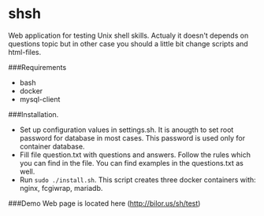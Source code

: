# shsh

Web application for testing Unix shell skills. Actualy it doesn't depends on questions topic but in other case you should a little bit change scripts and html-files.

###Requirements
* bash
* docker
* mysql-client

###Installation.
* Set up configuration values in settings.sh. It is anougth to set root password for database in most cases. This password is used only for container database.
* Fill file question.txt with questions and answers. Follow the rules which you can find in the file. You can find examples in the questions.txt as well.
* Run `sudo ./install.sh`. This script creates three docker containers with: nginx, fcgiwrap, mariadb.

###Demo
Web page is located here (http://bilor.us/sh/test)

